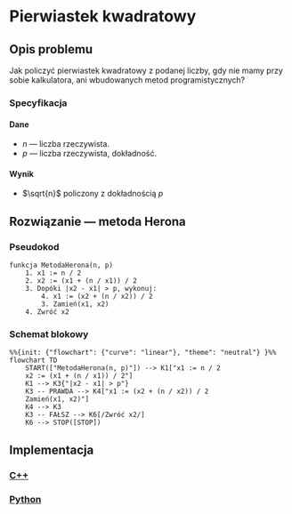# Pierwiastek kwadratowy

## Opis problemu

Jak policzyć pierwiastek kwadratowy z podanej liczby, gdy nie mamy przy sobie kalkulatora, ani wbudowanych metod programistycznych?

### Specyfikacja

#### Dane

* $n$ — liczba rzeczywista.
* $p$ — liczba rzeczywista, dokładność.

#### Wynik

* $\sqrt{n}$ policzony z dokładnością $p$

## Rozwiązanie — metoda Herona

### Pseudokod

```
funkcja MetodaHerona(n, p)
    1. x1 := n / 2
    2. x2 := (x1 + (n / x1)) / 2
    3. Dopóki |x2 - x1| > p, wykonuj:
        4. x1 := (x2 + (n / x2)) / 2
        3. Zamień(x1, x2)
    4. Zwróć x2
```

### Schemat blokowy

```mermaid
%%{init: {"flowchart": {"curve": "linear"}, "theme": "neutral"} }%%
flowchart TD
	START(["MetodaHerona(n, p)"]) --> K1["x1 := n / 2
    x2 := (x1 + (n / x1)) / 2"]
	K1 --> K3{"|x2 - x1| > p"}
	K3 -- PRAWDA --> K4["x1 := (x2 + (n / x2)) / 2
    Zamień(x1, x2)"]
	K4 --> K3
    K3 -- FAŁSZ --> K6[/Zwróć x2/]
    K6 --> STOP([STOP])
```

## Implementacja

### [C++](../../programming/c++/algorithms/numerical-methods/square-root.md)

### [Python](../../programming/python/algorithms/numerical-methods/square-root.md)
